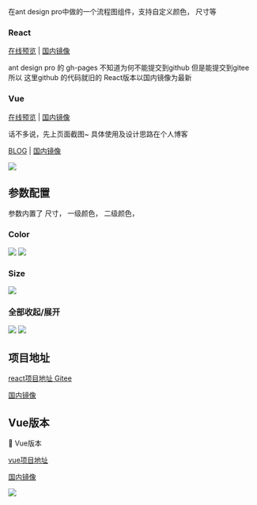 

在ant design pro中做的一个流程图组件，支持自定义颜色， 尺寸等

<!-- more -->

### React

<a href="https://zazzzf.github.io/process-map" target="_blank">在线预览</a> | 
<a href="http://www.zhaozhenfa1995.gitee.io/process-map" target="_blank">国内镜像</a> 

ant design pro 的 gh-pages 不知道为何不能提交到github 但是能提交到gitee 所以 这里github 的代码就旧的 React版本以国内镜像为最新

### Vue

<a href="https://zazzzf.github.io/vue-process-map/" target="_blank">在线预览</a> | 
<a href="http://www.zhaozhenfa1995.gitee.io/vue-process-map" target="_blank">国内镜像</a> 


话不多说，先上页面截图~ 具体使用及设计思路在个人博客

<a href="https://zazzzf.github.io/" target="_blank">BLOG</a> | 
<a href="http://www.zhaozhenfa1995.gitee.io" target="_blank">国内镜像</a> 

<img src="https://zazzzf.github.io/assets/img/Snipaste_2021-04-02_09-15-03.2df1736a.png" class="zoom-custom-imgs" />



## 参数配置

参数内置了 尺寸， 一级颜色， 二级颜色，

### Color

<img src="https://zazzzf.github.io/assets/img/Snipaste_2021-04-02_10-19-33.794bb21d.png" class="zoom-custom-imgs" />
<img src="https://zazzzf.github.io/assets/img/Snipaste_2021-04-02_10-26-34.06064abd.png" class="zoom-custom-imgs" />

### Size 

<img src="https://zazzzf.github.io/assets/img/Snipaste_2021-04-02_10-27-29.376fea56.png" class="zoom-custom-imgs" />

### 全部收起/展开

<img src="https://zazzzf.github.io/assets/img/ex.91e75c51.png" class="zoom-custom-imgs" />
<img src="https://zazzzf.github.io/assets/img/ex1.a75ce814.png" class="zoom-custom-imgs" />

## 项目地址


<a href="https://github.com/zazzzf/process-map/" target="_blank">react项目地址 Gitee</a>

<a href="http://gitee.com/zhaozhenfa1995/process-map" target="_blank">国内镜像</a>


## Vue版本
:tada: Vue版本 

<a href="https://github.com/zazzzf/vue-process-map" target="_blank">vue项目地址</a>

<a href="http://gitee.com/zhaozhenfa1995/process-map" target="_blank">国内镜像</a>

<img src="https://zazzzf.github.io/assets/img/Snipaste_2021-04-02_14-41-09.9a772e7a.png" class="zoom-custom-imgs" />

